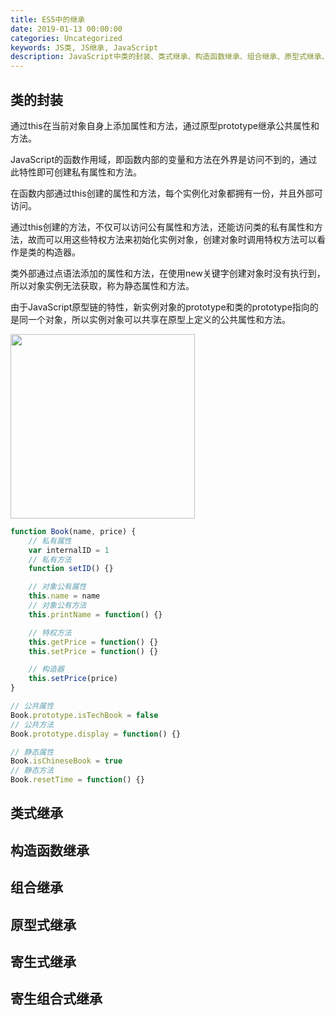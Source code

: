 ```yaml
---
title: ES5中的继承
date: 2019-01-13 00:00:00
categories: Uncategorized
keywords: JS类, JS继承, JavaScript
description: JavaScript中类的封装、类式继承、构造函数继承、组合继承、原型式继承、寄生式继承、寄生组合式继承
---
```


## 类的封装

通过this在当前对象自身上添加属性和方法，通过原型prototype继承公共属性和方法。

JavaScript的函数作用域，即函数内部的变量和方法在外界是访问不到的，通过此特性即可创建私有属性和方法。

在函数内部通过this创建的属性和方法，每个实例化对象都拥有一份，并且外部可访问。

通过this创建的方法，不仅可以访问公有属性和方法，还能访问类的私有属性和方法，故而可以用这些特权方法来初始化实例对象，创建对象时调用特权方法可以看作是类的构造器。

类外部通过点语法添加的属性和方法，在使用new关键字创建对象时没有执行到，所以对象实例无法获取，称为静态属性和方法。

由于JavaScript原型链的特性，新实例对象的prototype和类的prototype指向的是同一个对象，所以实例对象可以共享在原型上定义的公共属性和方法。

<img src="/images/else/class.gif" width="295">

``` JavaScript
function Book(name, price) {
    // 私有属性
    var internalID = 1
    // 私有方法
    function setID() {}

    // 对象公有属性
    this.name = name
    // 对象公有方法
    this.printName = function() {}

    // 特权方法
    this.getPrice = function() {}
    this.setPrice = function() {}

    // 构造器
    this.setPrice(price)
}

// 公共属性
Book.prototype.isTechBook = false
// 公共方法
Book.prototype.display = function() {}

// 静态属性
Book.isChineseBook = true
// 静态方法
Book.resetTime = function() {}
```

## 类式继承

## 构造函数继承

## 组合继承

## 原型式继承

## 寄生式继承

## 寄生组合式继承